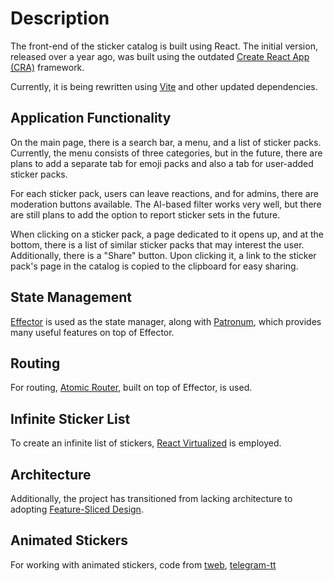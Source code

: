 # Description

The front-end of the sticker catalog is built using React. The initial version, released over a year ago, was built using the outdated [Create React App (CRA)](https://reactjs.org/docs/create-a-new-react-app.html) framework. 

Currently, it is being rewritten using [Vite](https://vitejs.dev/guide/) and other updated dependencies.

## Application Functionality

On the main page, there is a search bar, a menu, and a list of sticker packs. Currently, the menu consists of three categories, but in the future, there are plans to add a separate tab for emoji packs and also a tab for user-added sticker packs.

For each sticker pack, users can leave reactions, and for admins, there are moderation buttons available. The AI-based filter works very well, but there are still plans to add the option to report sticker sets in the future.

When clicking on a sticker pack, a page dedicated to it opens up, and at the bottom, there is a list of similar sticker packs that may interest the user. Additionally, there is a "Share" button. Upon clicking it, a link to the sticker pack's page in the catalog is copied to the clipboard for easy sharing.

## State Management

[Effector](https://effector.dev/) is used as the state manager, along with [Patronum](https://patronum.effector.dev/), which provides many useful features on top of Effector.

## Routing

For routing, [Atomic Router](https://atomic-router.github.io/), built on top of Effector, is used.

## Infinite Sticker List

To create an infinite list of stickers, [React Virtualized](https://github.com/bvaughn/react-virtualized) is employed.

## Architecture

Additionally, the project has transitioned from lacking architecture to adopting [Feature-Sliced Design](https://feature-sliced.design/).

## Animated Stickers

For working with animated stickers, code from [tweb](https://github.com/morethanwords/tweb), [telegram-tt](https://github.com/Ajaxy/telegram-tt)


